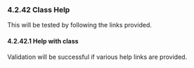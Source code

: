 ### 4.2.42 Class Help

This will be tested by following the links provided.

#### 4.2.42.1 Help with class

Validation will be successful if various help links are provided.

